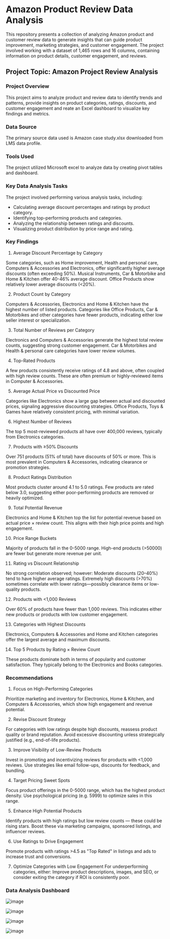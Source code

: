# Amazon Product Review Data Analysis
This repository presents a collection of analyzing Amazon product and customer review data to generate insights that can guide product improvement, marketing strategies, and customer engagement. The project involved working with a dataset of 1,465 rows and 16 columns, containing information on product details, customer engagement, and reviews.

## Project Topic: Amazon Project Review Analysis

### Project Overview
This project aims to analyze product and review data to identify trends and patterns, provide insights on product categories, ratings, discounts, and customer engagement and reate an Excel dashboard to visualize key findings and metrics.

### Data Source
The primary source data used is Amazon case study.xlsx downloaded from LMS data profile.

### Tools Used
The project utilized Microsoft excel to analyze data by creating pivot tables and dashboard. 

### Key Data Analysis Tasks
The project involved performing various analysis tasks, including:
- Calculating average discount percentages and ratings by product category.
- Identifying top-performing products and categories.
- Analyzing the relationship between ratings and discounts.
- Visualizing product distribution by price range and rating.

### Key Findings

1. Average Discount Percentage by Category

Some categories, such as Home improvement, Health and personal care, Computers & Accessories and Electronics, offer significantly higher average discounts (often exceeding 50%).
Musical Instruments, Car & Motorbike and Home & Kitchen offer 40-46% average discount.
Office Products show relatively lower average discounts (<20%).

2. Product Count by Category

Computers & Accessories, Electronics and Home & Kitchen have the highest number of listed products.
Categories like Office Products, Car & Motorbikes and other categories have fewer products, indicating either low seller interest or specialization.

3. Total Number of Reviews per Category

Electronics and Computers & Accessories generate the highest total review counts, suggesting strong customer engagement.
Car & Motorbikes and Health & personal care categories have lower review volumes.

4. Top-Rated Products

A few products consistently receive ratings of 4.8 and above, often coupled with high review counts.
These are often premium or highly-reviewed items in Computer & Accessories.

5. Average Actual Price vs Discounted Price

Categories like Electronics show a large gap between actual and discounted prices, signaling aggressive discounting strategies.
Office Products, Toys & Games have relatively consistent pricing, with minimal variation.

6. Highest Number of Reviews

The top 5 most-reviewed products all have over 400,000 reviews, typically from Electronics categories.

7. Products with ≥50% Discounts

Over 751 products (51% of total) have discounts of 50% or more.
This is most prevalent in Computers & Accessories, indicating clearance or promotion strategies.

8. Product Ratings Distribution

Most products cluster around 4.1 to 5.0 ratings.
Few products are rated below 3.0, suggesting either poor-performing products are removed or heavily optimized.

9. Total Potential Revenue

Electronics and Home & Kitchen top the list for potential revenue based on actual price × review count.
This aligns with their high price points and high engagement.

10. Price Range Buckets

Majority of products fall in the 0-5000 range.
High-end products (>50000) are fewer but generate more revenue per unit.

11. Rating vs Discount Relationship

No strong correlation observed; however:
Moderate discounts (20–40%) tend to have higher average ratings.
Extremely high discounts (>70%) sometimes correlate with lower ratings—possibly clearance items or low-quality products.

12. Products with <1,000 Reviews

Over 60% of products have fewer than 1,000 reviews.
This indicates either new products or products with low customer engagement.

13. Categories with Highest Discounts

Electronics, Computers & Accessories and Home and Kitchen categories offer the largest average and maximum discounts.

14. Top 5 Products by Rating × Review Count

These products dominate both in terms of popularity and customer satisfaction.
They typically belong to the Electronics and Books categories.


### Recommendations

1. Focus on High-Performing Categories

Prioritize marketing and inventory for Electronics, Home & Kitchen, and Computers & Accessories, which show high engagement and revenue potential.

2. Revise Discount Strategy

For categories with low ratings despite high discounts, reassess product quality or brand reputation.
Avoid excessive discounting unless strategically justified (e.g., end-of-life products).

3. Improve Visibility of Low-Review Products

Invest in promoting and incentivizing reviews for products with <1,000 reviews.
Use strategies like email follow-ups, discounts for feedback, and bundling.

4. Target Pricing Sweet Spots

Focus product offerings in the 0-5000 range, which has the highest product density.
Use psychological pricing (e.g. 5999) to optimize sales in this range.

5. Enhance High Potential Products

Identify products with high ratings but low review counts — these could be rising stars.
Boost these via marketing campaigns, sponsored listings, and influencer reviews.

6. Use Ratings to Drive Engagement

Promote products with ratings >4.5 as "Top Rated" in listings and ads to increase trust and conversions.

7. Optimize Categories with Low Engagement
For underperforming categories, either:
Improve product descriptions, images, and SEO, or consider exiting the category if ROI is consistently poor.


### Data Analysis Dashboard

![image](https://github.com/user-attachments/assets/56492ad9-49bc-4699-aa20-5d875965f0a4)

![image](https://github.com/user-attachments/assets/66672f25-1ddc-4c54-a491-3c1edcc7553e)

![image](https://github.com/user-attachments/assets/57ea44f6-7394-4225-8bcf-76b0045e3188)

![image](https://github.com/user-attachments/assets/af967f14-7e10-4e63-b8a2-bd92e16cf884)

